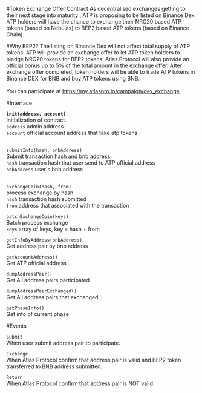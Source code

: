 #Token Exchange Offer Contract
As decentralised exchanges getting to their next stage into maturity , ATP is proposing to be listed on Binance Dex. ATP holders will have the chance to exchange their NRC20 based ATP tokens (based on Nebulas) to BEP2 based ATP tokens (based on Binance Chain).

#Why BEP2?
The listing on Binance Dex will not affect total supply of ATP tokens. ATP will provide an exchange offer to let ATP token holders to pledge NRC20 tokens for BEP2 tokens. Atlas Protocol will also provide an official bonus up to 5% of the total amount in the exchange offer.  After exchange offer completed, token holders will be able to trade ATP tokens in Binance DEX for BNB and buy ATP tokens using BNB. 
<br/>
<br/>
You can participate at https://my.atlaspro.io/campaign/dex_exchange


#Interface

**```init(address, account)```**<br/>
Initialization of contract. <br/>
`address` admin address <br/>
`account` official account address that take atp tokens <br/>
<br/>

`submitInfo(hash, bnbAddress)`<br/>
Submit transaction hash and bnb address<br/>
`hash` transaction hash that user send to ATP official address <br/>
`bnbAddress` user's bnb address<br/>
<br/>

`exchangeCoin(hash, from)` <br/>
process exchange by hash <br/>
`hash` transaction hash submitted <br/>
`from` address that associated with the transaction

`batchExchangeCoin(keys)` <br/>
Batch process exchange <br/>
`keys` array of keys, key = hash + from

`getInfoByAddress(bnbAddress)`<br/>
Get address pair by bnb address<br/>

`getAccountAddress()`<br/>
Get ATP official address

`dumpAddressPair()`<br/>
Get All address pairs participated

`dumpAddressPairExchanged()`<br/>
Get All address pairs that exchanged

`getPhaseInfo()`<br/>
Get info of current phase

#Events

`Submit` <br/>
When user submit address pair to participate.

`Exchange` <br/>
When Atlas Protocol confirm that address pair is valid and BEP2 token transferred to BNB address submitted.

`Return` <br/>
When Atlas Protocol confirm that address pair is NOT valid.
